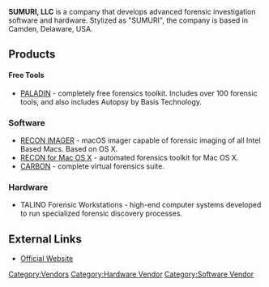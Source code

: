**SUMURI, LLC** is a company that develops advanced forensic
investigation software and hardware. Stylized as "SUMURI", the company
is based in Camden, Delaware, USA.

## Products

#### Free Tools

- [PALADIN](http://forensicswiki.org/wiki/Paladin_Forensic_Suite_-_Live_Boot_Ubuntu) -
  completely free forensics toolkit. Includes over 100 forensic tools,
  and also includes Autopsy by Basis Technology.

### Software

- [RECON IMAGER](http://forensicswiki.org/wiki/RECON_IMAGER) - macOS
  imager capable of forensic imaging of all Intel Based Macs. Based on
  OS X.
- [RECON for Mac OS
  X](http://forensicswiki.org/wiki/Recon_for_MAC_OS_X) - automated
  forensics toolkit for Mac OS X.
- [CARBON](http://forensicswiki.org/wiki/Carbon) - complete virtual
  forensics suite.

### Hardware

- TALINO Forensic Workstations - high-end computer systems developed to
  run specialized forensic discovery processes.

## External Links

- [Official Website](http://www.sumuri.com/)

[Category:Vendors](Category:Vendors "wikilink") [Category:Hardware
Vendor](Category:Hardware_Vendor "wikilink") [Category:Software
Vendor](Category:Software_Vendor "wikilink")